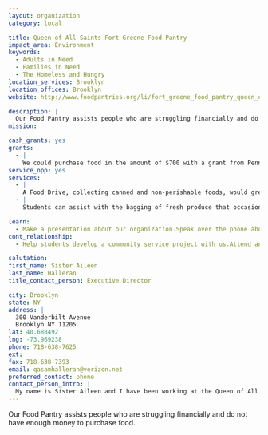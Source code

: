 ```yaml
---
layout: organization
category: local

title: Queen of All Saints Fort Greene Food Pantry
impact_area: Environment
keywords: 
  - Adults in Need
  - Families in Need
  - The Homeless and Hungry
location_services: Brooklyn
location_offices: Brooklyn
website: http://www.foodpantries.org/li/fort_greene_food_pantry_queen_of_all_saints_11205

description: |
  Our Food Pantry assists people who are struggling financially and do not have enough money to purchase food.
mission: 

cash_grants: yes
grants: 
  - |
    We could purchase food in the amount of $700 with a grant from Penny Harvest to assist 70 families who come to the food pantry.  We assist at least 200 families every month.
service_opp: yes
services: 
  - |
    A Food Drive, collecting canned and non-perishable foods, would greatly assist our Food Pantry.
  - |
    Students can assist with the bagging of fresh produce that occasionally comes to the Food Pantry from the Food Bank.

learn: 
  - Make a presentation about our organization.Speak over the phone about our work.
cont_relationship: 
  - Help students develop a community service project with us.Attend an in-school Check Award Assembly if we receive a grant.Educate the school by leading a workshop.Collect pennies during the Penny Harvest next fall.

salutation: 
first_name: Sister Aileen
last_name: Halleran
title_contact_person: Executive Director

city: Brooklyn
state: NY
address: |
  300 Vanderbilt Avenue  
  Brooklyn NY 11205
lat: 40.688492
lng: -73.969238
phone: 718-638-7625
ext: 
fax: 718-638-7393
email: qasamhalleran@verizon.net
preferred_contact: phone
contact_person_intro: |
  My name is Sister Aileen and I have been working at the Queen of All Saints Fort Greene Food Pantry for four years.  My work involves ordering food for the pantry, preparing reports, meeting with personnel from the NYC Food Bank during site visits, and making sure people are helped.
---
```

Our Food Pantry assists people who are struggling financially and do not have enough money to purchase food.